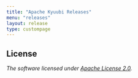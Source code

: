 ```yaml
---
title: "Apache Kyuubi Releases"
menu: "releases"
layout: release
type: custompage
---
```

<!---
  Licensed under the Apache License, Version 2.0 (the "License");
  you may not use this file except in compliance with the License.
  You may obtain a copy of the License at

   http://www.apache.org/licenses/LICENSE-2.0

  Unless required by applicable law or agreed to in writing, software
  distributed under the License is distributed on an "AS IS" BASIS,
  WITHOUT WARRANTIES OR CONDITIONS OF ANY KIND, either express or implied.
  See the License for the specific language governing permissions and
  limitations under the License. See accompanying LICENSE file.
-->

## License

_The software licensed under [Apache License 2.0](http://www.apache.org/licenses/LICENSE-2.0)._
